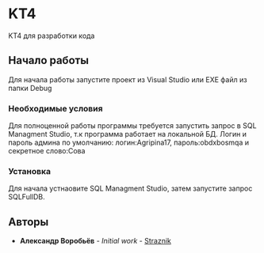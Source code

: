 # KT4

KT4 для разработки кода

## Начало работы

Для начала работы запустите проект из Visual Studio или EXE файл из папки Debug

### Необходимые условия

Для полноценной работы программы требуется запустить запрос в SQL Managment Studio, т.к программа работает на локальной БД.
Логин и пароль админа по умолчанию: логин:Agripina17, пароль:obdxbosmqa и секретное слово:Сова

### Установка

Для начала устнаовите SQL Managment Studio, затем запустите запрос SQLFullDB.

## Авторы

* **Александр Воробьёв** - *Initial work* - [Straznik](https://github.com/grimseaoriginal/KT4)
